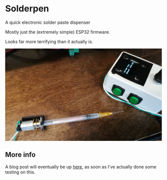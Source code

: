 # Solderpen
A quick electronic solder paste dispenser


Mostly just the (extremely simple) ESP32 firmware.


Looks far more terrifying than it actually is.


![solderpen](docs/solderpen-small.jpg)


## More info

A blog post will eventually be up [here](https://jrainimo.com/build/?p=2173), as soon as I've actually done some testing on this.